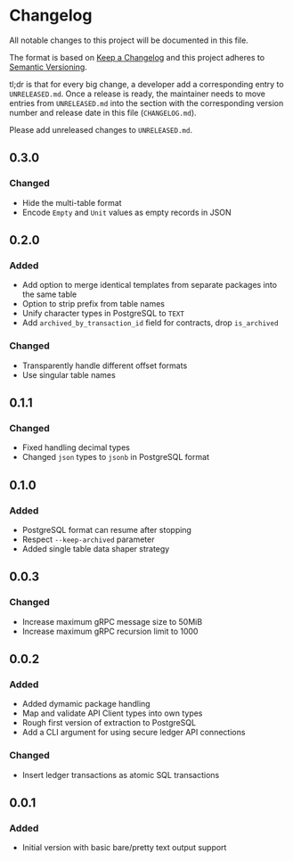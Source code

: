 # Changelog

All notable changes to this project will be documented in this file.


The format is based on [Keep a Changelog](http://keepachangelog.com/en/1.0.0/)
and this project adheres to [Semantic Versioning](http://semver.org/spec/v2.0.0.html).

tl;dr is that for every big change, a developer add a corresponding entry to `UNRELEASED.md`.
Once a release is ready, the maintainer needs to move entries from `UNRELEASED.md` into
the section with the corresponding version number and release date in this file (`CHANGELOG.md`).

Please add unreleased changes to `UNRELEASED.md`.

## 0.3.0
### Changed
- Hide the multi-table format
- Encode `Empty` and `Unit` values as empty records in JSON

## 0.2.0
### Added
- Add option to merge identical templates from separate packages into
  the same table
- Option to strip prefix from table names
- Unify character types in PostgreSQL to `TEXT`
- Add `archived_by_transaction_id` field for contracts, drop `is_archived`

### Changed
- Transparently handle different offset formats
- Use singular table names

## 0.1.1
### Changed
- Fixed handling decimal types
- Changed `json` types to `jsonb` in PostgreSQL format

## 0.1.0
### Added
- PostgreSQL format can resume after stopping
- Respect `--keep-archived` parameter
- Added single table data shaper strategy

## 0.0.3
### Changed
- Increase maximum gRPC message size to 50MiB
- Increase maximum gRPC recursion limit to 1000

## 0.0.2
### Added
- Added dymamic package handling
- Map and validate API Client types into own types
- Rough first version of extraction to PostgreSQL
- Add a CLI argument for using secure ledger API connections

### Changed
- Insert ledger transactions as atomic SQL transactions

## 0.0.1
### Added
- Initial version with basic bare/pretty text output support
 